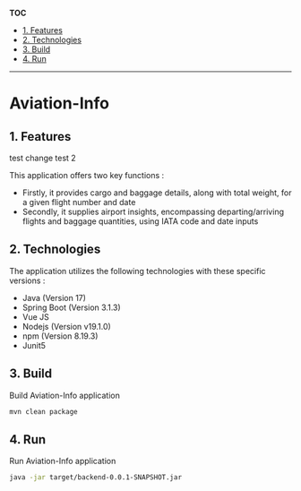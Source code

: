 <!-- TOC -->
**TOC**

* [1. Features](#1-features)
* [2. Technologies](#2-technologies)
* [3. Build](#3-build)
* [4. Run](#4-run)
---
<!-- TOC -->

# Aviation-Info

## 1. Features

test change
test 2

This application offers two key functions :
* Firstly, it provides cargo and baggage details, along with total weight, for a given flight number and date
* Secondly, it supplies airport insights, encompassing departing/arriving flights and baggage quantities, using IATA code and date inputs


## 2. Technologies

The application utilizes the following technologies with these specific versions :[]()

* Java (Version 17)
* Spring Boot (Version 3.1.3)
* Vue JS 
* Nodejs (Version v19.1.0)
* npm (Version 8.19.3)
* Junit5

## 3. Build

Build Aviation-Info application 

```sh
mvn clean package
```

## 4. Run

Run Aviation-Info application

```sh
java -jar target/backend-0.0.1-SNAPSHOT.jar
```

